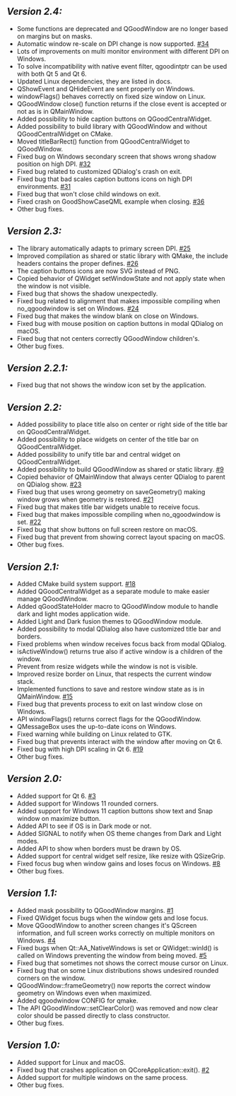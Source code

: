 ## *Version 2.4:*

- Some functions are deprecated and QGoodWindow are no longer based on margins but on masks.
- Automatic window re-scale on DPI change is now supported. [#34](https://github.com/antonypro/QGoodWindow/issues/34)
- Lots of improvements on multi monitor environment with different DPI on Windows.
- To solve incompatibility with native event filter, qgoodintptr can be used with both Qt 5 and Qt 6.
- Updated Linux dependencies, they are listed in docs.
- QShowEvent and QHideEvent are sent properly on Windows.
- windowFlags() behaves correctly on fixed size window on Linux.
- QGoodWindow close() function returns if the close event is accepted or not as is in QMainWindow.
- Added possibility to hide caption buttons on QGoodCentralWidget.
- Added possibility to build library with QGoodWindow and without QGoodCentralWidget on CMake.
- Moved titleBarRect() function from QGoodCentralWidget to QGoodWindow.
- Fixed bug on Windows secondary screen that shows wrong shadow position on high DPI. [#32](https://github.com/antonypro/QGoodWindow/issues/32)
- Fixed bug related to customized QDialog's crash on exit.
- Fixed bug that bad scales caption buttons icons on high DPI environments. [#31](https://github.com/antonypro/QGoodWindow/issues/31)
- Fixed bug that won't close child windows on exit.
- Fixed crash on GoodShowCaseQML example when closing. [#36](https://github.com/antonypro/QGoodWindow/issues/36)
- Other bug fixes.

## *Version 2.3:*

- The library automatically adapts to primary screen DPI. [#25](https://github.com/antonypro/QGoodWindow/issues/25)
- Improved compilation as shared or static library with QMake, the include headers contains the proper defines. [#26](https://github.com/antonypro/QGoodWindow/issues/26)
- The caption buttons icons are now SVG instead of PNG.
- Copied behavior of QWidget setWindowState and not apply state when the window is not visible.
- Fixed bug that shows the shadow unexpectedly.
- Fixed bug related to alignment that makes impossible compiling when no_qgoodwindow is set on Windows. [#24](https://github.com/antonypro/QGoodWindow/issues/24)
- Fixed bug that makes the window blank on close on Windows.
- Fixed bug with mouse position on caption buttons in modal QDialog on macOS.
- Fixed bug that not centers correctly QGoodWindow children's.
- Other bug fixes.

## *Version 2.2.1:*

- Fixed bug that not shows the window icon set by the application.

## *Version 2.2:*

- Added possibility to place title also on center or right side of the title bar on QGoodCentralWidget.
- Added possibility to place widgets on center of the title bar on QGoodCentralWidget.
- Added possibility to unify title bar and central widget on QGoodCentralWidget.
- Added possibility to build QGoodWindow as shared or static library. [#9](https://github.com/antonypro/QGoodWindow/issues/9)
- Copied behavior of QMainWindow that always center QDialog to parent on QDialog show. [#23](https://github.com/antonypro/QGoodWindow/issues/23)
- Fixed bug that uses wrong geometry on saveGeometry() making window grows when geometry is restored. [#21](https://github.com/antonypro/QGoodWindow/issues/21)
- Fixed bug that makes title bar widgets unable to receive focus.
- Fixed bug that makes impossible compiling when no_qgoodwindow is set. [#22](https://github.com/antonypro/QGoodWindow/issues/22)
- Fixed bug that show buttons on full screen restore on macOS.
- Fixed bug that prevent from showing correct layout spacing on macOS.
- Other bug fixes.

## *Version 2.1:*

- Added CMake build system support. [#18](https://github.com/antonypro/QGoodWindow/issues/18)
- Added QGoodCentralWidget as a separate module to make easier manage QGoodWindow.
- Added qGoodStateHolder macro to QGoodWindow module to handle dark and light modes application wide.
- Added Light and Dark fusion themes to QGoodWindow module.
- Added possibility to modal QDialog also have customized title bar and borders.
- Fixed problems when window receives focus back from modal QDialog.
- isActiveWindow() returns true also if active window is a children of the window.
- Prevent from resize widgets while the window is not is visible.
- Improved resize border on Linux, that respects the current window stack.
- Implemented functions to save and restore window state as is in QMainWindow. [#15](https://github.com/antonypro/QGoodWindow/issues/15)
- Fixed bug that prevents process to exit on last window close on Windows.
- API windowFlags() returns correct flags for the QGoodWindow.
- QMessageBox uses the up-to-date icons on Windows.
- Fixed warning while building on Linux related to GTK.
- Fixed bug that prevents interact with the window after moving on Qt 6.
- Fixed bug with high DPI scaling in Qt 6. [#19](https://github.com/antonypro/QGoodWindow/issues/19)
- Other bug fixes.

## *Version 2.0:*

- Added support for Qt 6. [#3](https://github.com/antonypro/QGoodWindow/issues/3)
- Added support for Windows 11 rounded corners.
- Added support for Windows 11 caption buttons show text and Snap window on maximize button.
- Added API to see if OS is in Dark mode or not.
- Added SIGNAL to notify when OS theme changes from Dark and Light modes.
- Added API to show when borders must be drawn by OS.
- Added support for central widget self resize, like resize with QSizeGrip.
- Fixed focus bug when window gains and loses focus on Windows. [#8](https://github.com/antonypro/QGoodWindow/issues/8)
- Other bug fixes.

## *Version 1.1:*

- Added mask possibility to QGoodWindow margins. [#1](https://github.com/antonypro/QGoodWindow/issues/1)
- Fixed QWidget focus bugs when the window gets and lose focus.
- Move QGoodWindow to another screen changes it's QScreen information, and full screen works correctly on multiple monitors on Windows. [#4](https://github.com/antonypro/QGoodWindow/issues/4)
- Fixed bugs when Qt::AA_NativeWindows is set or QWidget::winId() is called on Windows preventing the window from being moved. [#5](https://github.com/antonypro/QGoodWindow/issues/5)
- Fixed bug that sometimes not shows the correct mouse cursor on Linux.
- Fixed bug that on some Linux distributions shows undesired rounded corners on the window.
- QGoodWindow::frameGeometry() now reports the correct window geometry on Windows even when maximized.
- Added qgoodwindow CONFIG for qmake.
- The API QGoodWindow::setClearColor() was removed and now clear color should be passed directly to class constructor.
- Other bug fixes.

## *Version 1.0:*

- Added support for Linux and macOS.
- Fixed bug that crashes application on QCoreApplication::exit(). [#2](https://github.com/antonypro/QGoodWindow/issues/2)
- Added support for multiple windows on the same process.
- Other bug fixes.
